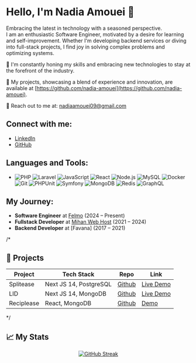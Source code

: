 # Hello, I'm Nadia Amouei 👋

Embracing the latest in technology with a seasoned perspective.  
I am an enthusiastic Software Engineer, motivated by a desire for learning and self-improvement. Whether I'm developing backend services or diving into full-stack projects, I find joy in solving complex problems and optimizing systems.

🌟 I'm constantly honing my skills and embracing new technologies to stay at the forefront of the industry.

💼 My projects, showcasing a blend of experience and innovation, are available at [https://github.com/nadia-amouei](https://github.com/nadia-amouei).

📩 Reach out to me at: [nadiaamouei09@gmail.com](mailto:nadiaamouei09@gmail.com)

## Connect with me:
- [LinkedIn](https://linkedin.com/in/nadia-amouei)
- [GitHub](https://github.com/nadia-amouei)

## Languages and Tools:
- ![PHP](https://img.shields.io/badge/-PHP-777BB4?style=flat&logo=php&logoColor=white) ![Laravel](https://img.shields.io/badge/-Laravel-FF2D20?style=flat&logo=laravel&logoColor=white) ![JavaScript](https://img.shields.io/badge/-JavaScript-F7DF1E?style=flat&logo=javascript&logoColor=black) ![React](https://img.shields.io/badge/-React-61DAFB?style=flat&logo=react&logoColor=black) ![Node.js](https://img.shields.io/badge/-Node.js-339933?style=flat&logo=node.js&logoColor=white) ![MySQL](https://img.shields.io/badge/-MySQL-4479A1?style=flat&logo=mysql&logoColor=white) ![Docker](https://img.shields.io/badge/-Docker-2496ED?style=flat&logo=docker&logoColor=white) ![Git](https://img.shields.io/badge/-Git-F05032?style=flat&logo=git&logoColor=white) ![PHPUnit](https://img.shields.io/badge/-PHPUnit-464646?style=flat&logo=phpunit&logoColor=white) ![Symfony](https://img.shields.io/badge/-Symfony-000000?style=flat&logo=symfony&logoColor=white) ![MongoDB](https://img.shields.io/badge/-MongoDB-47A248?style=flat&logo=mongodb&logoColor=white)  ![Redis](https://img.shields.io/badge/-Redis-D92C24?style=flat&logo=redis&logoColor=white) ![GraphQL](https://img.shields.io/badge/-GraphQL-E10098?style=flat&logo=graphql&logoColor=white)

## My Journey:
- **Software Engineer** at [Felmo](https://felmo.de/) (2024 – Present)
- **Fullstack Developer** at [Mihan Web Host](https://mihanwebhost.com/) (2021 – 2024)
- **Backend Developer** at [Favana] (2017 – 2021)

/*
## 🚀 Projects

<div align="center">

| Project     | Tech Stack | Repo        | Link      |
| ---------   | ---------- | ----------- | --------- |
| Splitease   | Next JS 14, PostgreSQL | [Github]() | [Live Demo]() |
| LID         | Next JS 14, MongoDB    | [Github]() | [Live Demo]() |
| Reciplease  | React, MongoDB         | [Github]() | [Demo]() |

</div>
*/

## 📈 My Stats

<div align="center">

[![GitHub Streak](https://streak-stats.demolab.com/?user=nadia-amouei&theme=transparent&hide_border=true&border_radius=5&date_format=j%20M%5B%20Y%5D)](https://git.io/streak-stats)

</div>
